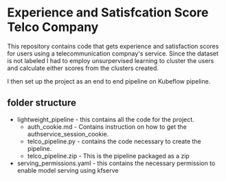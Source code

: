 
# Experience and Satisfcation Score Telco Company

This repository contains code that gets experience and satisfaction scores for users using a telecommunication compnay's service. Since the dataset is not labeled I had to employ unsurpervised learning to cluster the users and calculate either scores from the clusters created.

I then set up the project as an end to end pipeline on Kubeflow pipeline.

## folder structure
* lightweight_pipeline - this contains all the code for the project.
    - auth_cookie.md - Contains instruction on how to get the authservice_session_cookie.
    - telco_pipeline.py - contains the code necessary to create the pipeline.
    - telco_pipeline.zip - This is the pipeline packaged as a zip
* serving_permissions.yaml - this contains the necessary permission to enable model serving using kfserve

